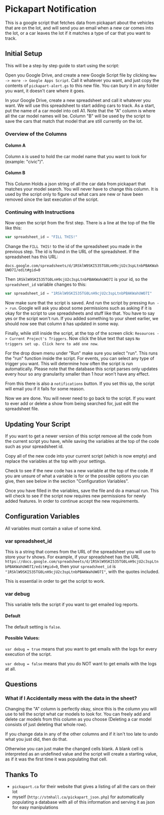 # Pickapart Notification

This is a google script that fetches data from pickapart about the vehicles that
are on the lot, and will send you an email when a new car comes into the lot, or
a car leaves the lot if it matches a type of car that you want to track.

## Initial Setup

This will be a step by step guide to start using the script:

Open you Google Drive, and create a new Google Script file by clicking `New ->
more -> Google Apps Script`. Call it whatever you want, and just copy the
contents of `pickapart-alert.gs` to this new file. You can bury it in any
folder you want, it doesn't care where it goes.

In your Google Drive, create a new spreadsheet and call it whatever you want.
We will use this spreadsheet to start adding cars to track. As a start, put the
name of a car model into cell A1. Note that the "A" column is where all the
car model names will be. Column "B" will be used by the script to save the cars
that match that model that are still currently on the lot.

### Overview of the Columns

#### Column A

Column `A` is used to hold the car model name that you want to look for
(example: "civic")".

#### Column B

This Column Holds a json string of all the car data from pickapart that matches
your model search. You will never have to change this column. It is used by the
script only to figure out what cars are new or have been removed since the last
execution of the script.

### Continuing with Instructions

Now open the script from the first step. There is a line at the top of the file
like this:

```javascript
var spreadsheet_id = "FILL THIS!"
```

Change the `FILL THIS!` to the id of the spreadsheet you made in the previous
step. The id is found in the URL of the spreadsheet. If the spreadsheet has this
URL:

``` docs.google.com/spreadsheets/d/1RSklW9SKI535TG0LnH9cjU2c3spLtnbPBAKWahUWO7I/edit#gid=0 ```

Then `1RSklW9SKI535TG0LnH9cjU2c3spLtnbPBAKWahUWO7I` is your id, so the
`spreadsheet_id` variable changes to this:

```javascript
var spreadsheet_id = "1RSklW9SKI535TG0LnH9cjU2c3spLtnbPBAKWahUWO7I"
```

Now make sure that the script is saved. And run the script by pressing `Run ->
run`. Google will ask you about some permissions such as asking if it is okay
for the script to use spreadsheets and stuff like that. You have to say yes or
the script won't run. If you added something to your sheet earlier, we should
now see that column `B` has updated in some way.

Finally, while still inside the script, at the top of the screen click:
`Resources -> Current Project's Triggers`. Now click the blue text that says `No
triggers set up. Click here to add one now`.

For the drop down menu under "Run" make sure you select "run". This runs the
"run" function inside the script. For events, you can select any type of trigger
you want. This will determine how often the script is run automatically. Please
note that the database this script parses only updates every hour so any
granularity smaller than 1 hour won't have any effect.

From this there is also a `notifications` button. If you set this up, the script
will email you if it fails for some reason.

Now we are done. You will never need to go back to the script. If you want to
ever add or delete a show from being searched for, just edit the spreadsheet
file.

## Updating Your Script

If you want to get a newer version of this script remove all the code from the
current script you have, while saving the variables at the top of the code such
as your spreadsheet id.

Copy all of the new code into your current script (which is now empty) and
replace the variables at the top with your settings.

Check to see if the new code has a new variable at the top of the code. If you
are unsure of what a variable is for or the possible options you can give, then
see below in the section "Configuration Variables".

Once you have filled in the variables, save the file and do a manual run. This
will check to see if the script now requires new permissions for newly added
features. In order to continue accept the new requirements.



## Configuration Variables

All variables must contain a value of some kind.



### var spreadsheet_id

This is a string that comes from the URL of the spreadsheet you will use to
store your tv shows. For example, if your spreadsheet has the URL
`https://docs.google.com/spreadsheets/d/1RSklW9SKI535TG0LnH9cjU2c3spLtnbPBAKWahUWO7I/edit#gid=0`,
then your `spreadsheet_id` is `"1RSklW9SKI535TG0LnH9cjU2c3spLtnbPBAKWahUWO7I"`,
with the quotes included.

This is essential in order to get the script to work.



### var debug

This variable tells the script if you want to get emailed log reports.

#### Default

The default setting is `false`.

#### Possible Values:

`var debug = true` means that you want to get emails with the logs for
every execution of the script.

`var debug = false` means that you do NOT want to get emails with the logs
at all.


## Questions

### What if I Accidentally mess with the data in the sheet?

Changing the "A" column is perfectly okay, since this is the column you will use
to tell the script what car models to look for. You can freely add and delete
car models from this column as you choose (Deleting a car model consists of just
deleting that whole row).

If you change data in any of the other columns and if it isn't too late to undo
what you just did, then do that.

Otherwise you can just make the changed cells blank. A blank cell is interpreted
as an undefined value and the script will create a starting value, as if it was
the first time it was populating that cell.

## Thanks To

* `pickapart.ca` for their website that gives a listing of all the cars on their
  lot
* myself (`http://stmhall.ca/pickapart_json.php`) for automatically populating a
  database with all of this information and serving it as json for easy
  manipulations
